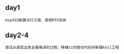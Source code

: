 <!--
 * @Description: da
 * @Author: Liang xiaoqi
 * @Date: 2022-12-21 23:10:10
 * @LastEditTime: 2022-12-21 23:12:43
 * @LastEditors: Liang xiaoqi
-->
#
## day1
    msp432新建点灯工程，使用RTX系统
## day2-4
    尝试从底层出发去看编译的过程，移植ti的驱动代码并新建keil工程
